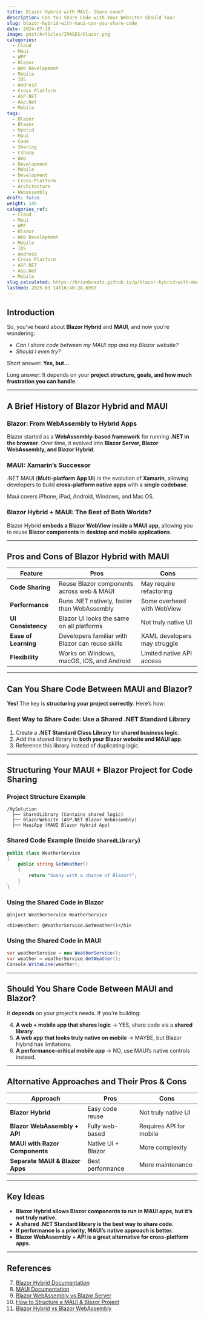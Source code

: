 ```yaml
---
title: Blazor Hybrid with MAUI- Share code?
description: Can You Share Code with Your Website? Should You?
slug: blazor-hybrid-with-maui-can-you-share-code
date: 2024-07-19
image: post/Articles/IMAGES/blazor.png
categories:
  - Cloud
  - Maui
  - WPF
  - Blazor
  - Web Development
  - Mobile
  - IOS
  - Android
  - Cross Platform
  - ASP.NET
  - Asp.Net
  - Mobile
tags:
  - Blazor
  - Blazor
  - Hybrid
  - Maui
  - Code
  - Sharing
  - Csharp
  - Web
  - Development
  - Mobile
  - Development
  - Cross-Platform
  - Architecture
  - Webassembly
draft: false
weight: 145
categories_ref:
  - Cloud
  - Maui
  - WPF
  - Blazor
  - Web Development
  - Mobile
  - IOS
  - Android
  - Cross Platform
  - ASP.NET
  - Asp.Net
  - Mobile
slug_calculated: https://brianbraatz.github.io/p/blazor-hybrid-with-maui-can-you-share-code
lastmod: 2025-03-14T16:40:28.699Z
---
```

<!--
# Advantages and Disadvantages of Blazor Hybrid with MAUI. Can You Share Code with Your Website? Should You? How to Structure Your MAUI Project to Share Code with Your Blazor Website. Alternative Approaches Pros and Cons
-->

## Introduction

So, you’ve heard about **Blazor Hybrid** and **MAUI**, and now you’re wondering:

* *Can I share code between my MAUI app and my Blazor website?*
* *Should I even try?*

Short answer: **Yes, but…**

Long answer: It depends on your **project structure, goals, and how much frustration you can handle**.

<!--
In this article, we’ll explore:

- The **history of Blazor Hybrid & MAUI**
- **How to structure a project** to share code between MAUI and a Blazor website
- The **pros and cons** of different approaches
- **Code examples** showing how to make it all work
-->

***

## A Brief History of Blazor Hybrid and MAUI

### **Blazor: From WebAssembly to Hybrid Apps**

Blazor started as a **WebAssembly-based framework** for running **.NET in the browser**. Over time, it evolved into **Blazor Server, Blazor WebAssembly, and Blazor Hybrid**.

### **MAUI: Xamarin’s Successor**

.NET MAUI (**Multi-platform App UI**) is the evolution of **Xamarin**, allowing developers to build **cross-platform native apps** with a **single codebase**.

Maui covers iPhone, iPad, Android, Windows, and Mac OS.

### **Blazor Hybrid + MAUI: The Best of Both Worlds?**

Blazor Hybrid **embeds a Blazor WebView inside a MAUI app**, allowing you to reuse **Blazor components** in **desktop and mobile applications**.

***

## Pros and Cons of Blazor Hybrid with MAUI

| Feature              | Pros                                             | Cons                         |
| -------------------- | ------------------------------------------------ | ---------------------------- |
| **Code Sharing**     | Reuse Blazor components across web & MAUI        | May require refactoring      |
| **Performance**      | Runs .NET natively, faster than WebAssembly      | Some overhead with WebView   |
| **UI Consistency**   | Blazor UI looks the same on all platforms        | Not truly native UI          |
| **Ease of Learning** | Developers familiar with Blazor can reuse skills | XAML developers may struggle |
| **Flexibility**      | Works on Windows, macOS, iOS, and Android        | Limited native API access    |

***

## Can You Share Code Between MAUI and Blazor?

**Yes!** The key is **structuring your project correctly**. Here’s how:

### **Best Way to Share Code**: Use a **Shared .NET Standard Library**

1. Create a **.NET Standard Class Library** for **shared business logic**.
2. Add the shared library to **both your Blazor website and MAUI app**.
3. Reference this library instead of duplicating logic.

***

## Structuring Your MAUI + Blazor Project for Code Sharing

### **Project Structure Example**

```plaintext
/MySolution
  ├── SharedLibrary (Contains shared logic)
  ├── BlazorWebsite (ASP.NET Blazor WebAssembly)
  ├── MauiApp (MAUI Blazor Hybrid App)
```

### **Shared Code Example** (Inside `SharedLibrary`)

```csharp
public class WeatherService
{
    public string GetWeather()
    {
        return "Sunny with a chance of Blazor!";
    }
}
```

### **Using the Shared Code in Blazor**

```razor
@inject WeatherService WeatherService

<h1>Weather: @WeatherService.GetWeather()</h1>
```

### **Using the Shared Code in MAUI**

```csharp
var weatherService = new WeatherService();
var weather = weatherService.GetWeather();
Console.WriteLine(weather);
```

***

## Should You Share Code Between MAUI and Blazor?

It **depends** on your project’s needs. If you’re building:

4. **A web + mobile app that shares logic** → YES, share code via a **shared library**.
5. **A web app that looks truly native on mobile** → MAYBE, but Blazor Hybrid has limitations.
6. **A performance-critical mobile app** → NO, use MAUI’s native controls instead.

***

## Alternative Approaches and Their Pros & Cons

| Approach                        | Pros               | Cons                    |
| ------------------------------- | ------------------ | ----------------------- |
| **Blazor Hybrid**               | Easy code reuse    | Not truly native UI     |
| **Blazor WebAssembly + API**    | Fully web-based    | Requires API for mobile |
| **MAUI with Razor Components**  | Native UI + Blazor | More complexity         |
| **Separate MAUI & Blazor Apps** | Best performance   | More maintenance        |

***

## Key Ideas

* **Blazor Hybrid allows Blazor components to run in MAUI apps, but it’s not truly native.**
* **A shared .NET Standard library is the best way to share code.**
* **If performance is a priority, MAUI’s native approach is better.**
* **Blazor WebAssembly + API is a great alternative for cross-platform apps.**

***

## References

7. [Blazor Hybrid Documentation](https://learn.microsoft.com/en-us/aspnet/core/blazor/hybrid)
8. [MAUI Documentation](https://learn.microsoft.com/en-us/dotnet/maui/)
9. [Blazor WebAssembly vs Blazor Server](https://dotnet.microsoft.com/en-us/apps/aspnet/web-apps/blazor)
10. [How to Structure a MAUI & Blazor Project](https://devblogs.microsoft.com/dotnet/how-to-structure-blazor-and-maui/)
11. [Blazor Hybrid vs Blazor WebAssembly](https://www.thinktecture.com/en/blazor/blazor-hybrid-vs-blazor-webassembly/)
